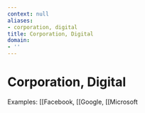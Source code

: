 ```yaml
---
context: null
aliases:
- corporation, digital
title: Corporation, Digital
domain:
- ''
---
```


# Corporation, Digital

Examples: [[Facebook, [[Google, [[Microsoft
